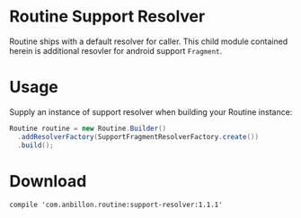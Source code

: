 
Routine Support Resolver
==================

Routine ships with a default resolver for caller. This child module contained herein is additional resovler for android support `Fragment`.


Usage
====
Supply an instance of support resolver when building your Routine instance:
```java
Routine routine = new Routine.Builder()
  .addResolverFactory(SupportFragmentResolverFactory.create())
  .build();
```


Download
=======
	compile 'com.anbillon.routine:support-resolver:1.1.1'